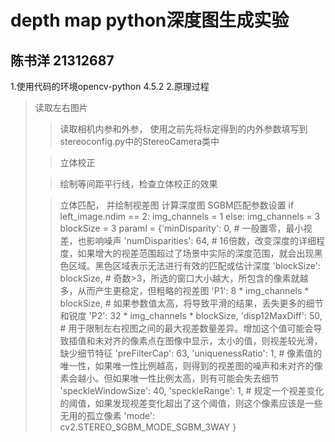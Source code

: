 # depth map python深度图生成实验
## 陈书洋 21312687
1.使用代码的环境opencv-python 4.5.2
2.原理过程
> 读取左右图片
> 
>> 读取相机内参和外参， 使用之前先将标定得到的内外参数填写到stereoconfig.py中的StereoCamera类中
>
>> 立体校正
>
>> 绘制等间距平行线，检查立体校正的效果
>
>> 立体匹配， 并绘制视差图
>  计算深度图
>> SGBM匹配参数设置
    if left_image.ndim == 2:
        img_channels = 1
    else:
        img_channels = 3
    blockSize = 3
    paraml = {'minDisparity': 0,       # 一般置零，最小视差，也影响噪声
              'numDisparities': 64,    # 16倍数，改变深度的详细程度，如果增大的视差范围超过了场景中实际的深度范围，就会出现黑色区域。黑色区域表示无法进行有效的匹配或估计深度
              'blockSize': blockSize,  # 奇数>3，所选的窗口大小越大，所包含的像素就越多，从而产生更稳定，但粗略的视差图
              'P1': 8 * img_channels * blockSize,  # 如果参数值太高，将导致平滑的结果，丢失更多的细节和锐度
              'P2': 32 * img_channels * blockSize,
              'disp12MaxDiff': 50,      # 用于限制左右视图之间的最大视差数量差异。增加这个值可能会导致插值和未对齐的像素点在图像中显示，太小的值，则视差较光滑，缺少细节特征
              'preFilterCap': 63,
              'uniquenessRatio': 1,   # 像素值的唯一性，如果唯一性比例越高，则得到的视差图的噪声和未对齐的像素会越小。但如果唯一性比例太高，则有可能会失去细节
              'speckleWindowSize': 40,
              'speckleRange': 1,       # 规定一个视差变化的阈值，如果发现视差变化超出了这个阈值，则这个像素应该是一些无用的孤立像素
              'mode': cv2.STEREO_SGBM_MODE_SGBM_3WAY
              } 

